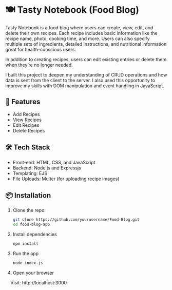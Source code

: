 # 🍽️ Tasty Notebook (Food Blog)

Tasty Notebook is a food blog where users can create, view, edit, and delete their own recipes. Each recipe includes basic information like the recipe name, photo, cooking time, and more. Users can also specify multiple sets of ingredients, detailed instructions, and nutritional information great for health-conscious users.

In addition to creating recipes, users can edit existing entries or delete them when they’re no longer needed.

I built this project to deepen my understanding of CRUD operations and how data is sent from the client to the server. I also used this opportunity to improve my skills with DOM manipulation and event handling in JavaScript.

## 🚀 Features

- Add Recipes 
- View Recipes
- Edit Recipes
- Delete Recipes

## 🛠️ Tech Stack

- Front-end: HTML, CSS, and JavaScript 
- Backend: Node.js and Expressjs
- Templating: EJS
- File Uploads: Multer (for uploading recipe images)

## 📦 Installation

1. Clone the repo:

   ```bash
   git clone https://github.com/yourusername/Food-Blog.git
   cd food-blog-app

2. Install dependencies

    ```bash
    npm install

3. Run the app
    
    ```bash
    node index.js

4. Open your browser

&nbsp;&nbsp;&nbsp;&nbsp;Visit: http://localhost:3000
